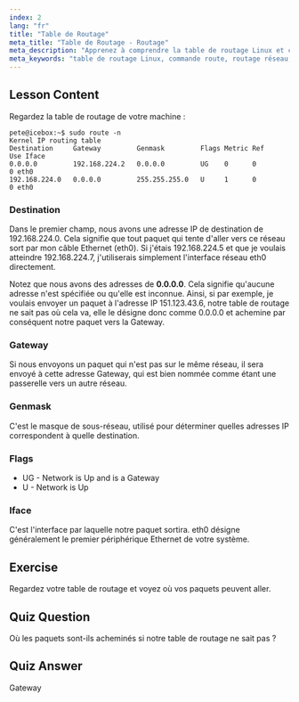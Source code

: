 ```yaml
---
index: 2
lang: "fr"
title: "Table de Routage"
meta_title: "Table de Routage - Routage"
meta_description: "Apprenez à comprendre la table de routage Linux et comment les paquets sont acheminés à l'aide de la commande route. Explorez les destinations, les passerelles et les interfaces pour les bases du réseau."
meta_keywords: "table de routage Linux, commande route, routage réseau, mise en réseau Linux, Linux pour débutants, tutoriel Linux, guide réseau"
---
```


## Lesson Content

Regardez la table de routage de votre machine :

```plaintext
pete@icebox:~$ sudo route -n
Kernel IP routing table
Destination     Gateway         Genmask         Flags Metric Ref    Use Iface
0.0.0.0         192.168.224.2   0.0.0.0         UG    0      0        0 eth0
192.168.224.0   0.0.0.0         255.255.255.0   U     1      0        0 eth0
```

### Destination

Dans le premier champ, nous avons une adresse IP de destination de 192.168.224.0. Cela signifie que tout paquet qui tente d'aller vers ce réseau sort par mon câble Ethernet (eth0). Si j'étais 192.168.224.5 et que je voulais atteindre 192.168.224.7, j'utiliserais simplement l'interface réseau eth0 directement.

Notez que nous avons des adresses de **0.0.0.0**. Cela signifie qu'aucune adresse n'est spécifiée ou qu'elle est inconnue. Ainsi, si par exemple, je voulais envoyer un paquet à l'adresse IP 151.123.43.6, notre table de routage ne sait pas où cela va, elle le désigne donc comme 0.0.0.0 et achemine par conséquent notre paquet vers la Gateway.

### Gateway

Si nous envoyons un paquet qui n'est pas sur le même réseau, il sera envoyé à cette adresse Gateway, qui est bien nommée comme étant une passerelle vers un autre réseau.

### Genmask

C'est le masque de sous-réseau, utilisé pour déterminer quelles adresses IP correspondent à quelle destination.

### Flags

- UG - Network is Up and is a Gateway
- U - Network is Up

### Iface

C'est l'interface par laquelle notre paquet sortira. eth0 désigne généralement le premier périphérique Ethernet de votre système.

## Exercise

Regardez votre table de routage et voyez où vos paquets peuvent aller.

## Quiz Question

Où les paquets sont-ils acheminés si notre table de routage ne sait pas ?

## Quiz Answer

Gateway
